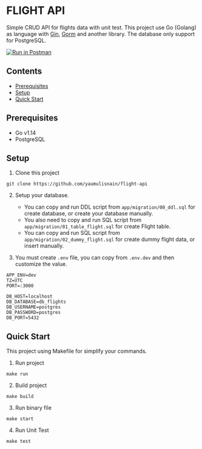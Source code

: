 # FLIGHT API

Simple CRUD API for flights data with unit test. This project use Go (Golang) as language with [Gin](https://github.com/gin-gonic/gin), [Gorm](github.com/jinzhu/gorm) and another library. The database only support for PostgreSQL. 

[![Run in Postman](https://run.pstmn.io/button.svg)](https://app.getpostman.com/run-collection/54fe5c2c9d5448320564)

## Contents
- [Prerequisites](#prerequisites)
- [Setup](#setup)
- [Quick Start](#quick-start)

## Prerequisites
* Go v1.14
* PostgreSQL

## Setup
1. Clone this project
```
git clone https://github.com/yaumulisnain/flight-api
```
2. Setup your database.
    * You can copy and run DDL script from ```app/migration/00_ddl.sql``` for create database, or create your database manually.
    * You also need to copy and run SQL script from ```app/migration/01_table_flight.sql``` for create Flight table.
    * You can copy and run SQL script from ```app/migration/02_dummy_flight.sql``` for create dummy flight data, or insert manually.

3. You must create ```.env``` file, you can copy from ```.env.dev``` and then customize the value.
```
APP_ENV=dev
TZ=UTC
PORT=:3000

DB_HOST=localhost
DB_DATABASE=db_flights
DB_USERNAME=postgres
DB_PASSWORD=postgres
DB_PORT=5432
```

## Quick Start
This project using Makefile for simplify your commands.

1. Run project
```
make run
```

2. Build project
```
make build
```

3. Run binary file
```
make start
```

4. Run Unit Test
```
make test
```